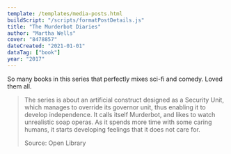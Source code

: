 ```yaml
---
template: /templates/media-posts.html
buildScript: "/scripts/formatPostDetails.js"
title: "The Murderbot Diaries"
author: "Martha Wells"
cover: "8478857"
dateCreated: "2021-01-01"
dataTag: ["book"]
year: "2017"
---
```


So many books in this series that perfectly mixes sci-fi and comedy. Loved them all.

> The series is about an artificial construct designed as a Security Unit, which manages to override its governor unit, thus enabling it to develop independence. It calls itself Murderbot, and likes to watch unrealistic soap operas. As it spends more time with some caring humans, it starts developing feelings that it does not care for.
>
> Source: Open Library
